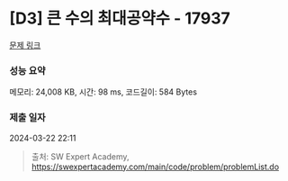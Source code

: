 # [D3] 큰 수의 최대공약수 - 17937 

[문제 링크](https://swexpertacademy.com/main/code/problem/problemDetail.do?contestProbId=AYmRI_8ajv8DFARi) 

### 성능 요약

메모리: 24,008 KB, 시간: 98 ms, 코드길이: 584 Bytes

### 제출 일자

2024-03-22 22:11



> 출처: SW Expert Academy, https://swexpertacademy.com/main/code/problem/problemList.do